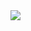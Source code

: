 <img src="https://capsule-render.vercel.app/api?type=waving&color=auto&height=200&section=header&text=Sioria's_Github&fontSize=90" />
